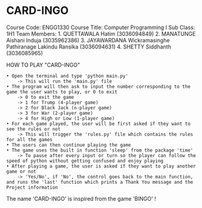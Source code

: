 # CARD-INGO


Course Code: ENGG1330
Course Title: Computer Programming I
Sub Class: 1H1
Team Members:
    1. QUETTAWALA Hatim (3036094849)
    2. MANATUNGE Aishani Induja (3035962386)
    3. JAYAWARDANA Wickramasinghe Pathiranage Lakindu Ransika (3036094631)
    4. SHETTY Siddhanth (3036085965)


HOW TO PLAY "CARD-INGO"

    • Open the terminal and type 'python main.py'
        -> This will run the 'main.py' file
    • The program will then ask to input the number corresponding to the game the user wants to play, or 0 to exit
        -> 0 to exit the game
        -> 1 for Trump (4-player game)
        -> 2 for Black Jack (n-player game)
        -> 3 for War (2-player game)
        -> 4 for High or Low (1-player game)
    • For each game played, the user will be first asked if they want to see the rules or not
        -> This will trigger the 'rules.py' file which contains the rules for all the games
    • The users can then continue playing the game
    • The game uses the built in function 'sleep' from the package 'time'
        -> To pause after every input or turn so the player can follow the speed of python without getting confused and enjoy playing
    • After playing a game, the user is asked if they want to play another game or not
        -> 'Yes/No', if 'No', the control goes back to the main function, and runs the 'last' function which prints a Thank You message and the Project information

The name 'CARD-INGO' is inspired from the game 'BINGO' !
